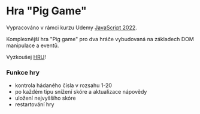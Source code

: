 # Hra "Pig Game"

Vypracováno v rámci kurzu Udemy [JavaScript 2022](https://www.udemy.com/share/101Wfe3@UU_sO7bHCOB5DskVqswTPSr2eV0ovdIGr6rsuhWSq1gkCF8cadYTIoAo8LLt7UczCw==/).

Komplexnější hra "Pig game" pro dva hráče vybudovaná na základech DOM manipulace a eventů.

Vyzkoušej [HRU](https://ballaylukas.github.io/Game-Pig/)!

### Funkce hry
* kontrola hádaného čísla v rozsahu 1-20
* po každém tipu snížení skóre a aktualizace nápovědy
* uložení nejvyššího skóre
* restartování hry
